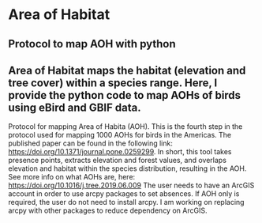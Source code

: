 # Area of Habitat
 ## Protocol to map AOH with python
 ## Area of Habitat maps the habitat (elevation and tree cover) within a species range. Here, I provide the python code to map AOHs of birds using eBird and GBIF data.

Protocol for mapping Area of Habita (AOH).
This is the fourth step in the protocol used for mapping 1000 AOHs for birds in the Americas.
The published paper can be found in the following link: https://doi.org/10.1371/journal.pone.0259299.
In short, this tool takes presence points, extracts elevation and forest values, and overlaps elevation and habitat within the species distribution, resulting in the AOH. See more info on what AOHs are, here: https://doi.org/10.1016/j.tree.2019.06.009
The user needs to have an ArcGIS account in order to use arcpy packages to set absences. If AOH only is required, the user do not need to install arcpy. I am working on replacing arcpy with other packages to reduce dependency on ArcGIS.

